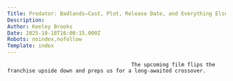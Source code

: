 ```yaml
---
Title: Predator: Badlands—Cast, Plot, Release Date, and Everything Else We Know
Description: 
Author: Keeley Brooks
Date: 2025-10-18T16:00:15.000Z
Robots: noindex,nofollow
Template: index
---
```


                                            The upcoming film flips the franchise upside down and preps us for a long-awaited crossover.
                                        